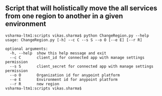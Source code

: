 ## Script that will holistically move the all services from one region to another in a given environment

```
vsharma-ltm1:scripts vikas.sharma$ python ChangeRegion.py --help
usage: ChangeRegion.py [-h] --c C --s S --o O [--e E] [--r R]

optional arguments:
  -h, --help  show this help message and exit
  --c C       client_id for connected app with manage settings permission
  --s S       client_secret for connected app with manage settings permission
  --o O       Organization id for anypoint platform
  --e E       Environment id for anypoint platform
  --r R       new region
vsharma-ltm1:scripts vikas.sharma$ 
```



